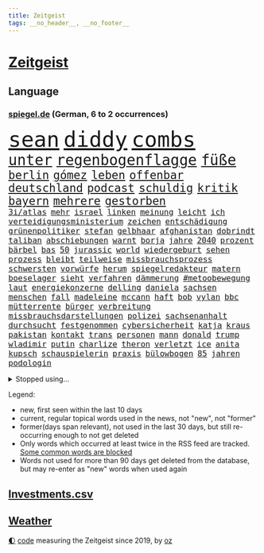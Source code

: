 ```yaml
---
title: Zeitgeist
tags: __no_header__, __no_footer__
---
```


# [Zeitgeist](https://oliz.io/zeitgeist/)

## Language

<h3><a href="https://www.spiegel.de" target="_blank">spiegel.de</a> (German, 6 to 2 occurrences)</h3>
<p style="font-family:monospace">
<span style="font-size:32pt"><a href="news_links.html#sean" class="current">sean</a></span>
<span style="font-size:32pt"><a href="news_links.html#diddy" class="current">diddy</a></span>
<span style="font-size:32pt"><a href="news_links.html#combs" class="current">combs</a></span>
<br>
<span style="font-size:22pt"><a href="news_links.html#unter" class="current">unter</a></span>
<span style="font-size:22pt"><a href="news_links.html#regenbogenflagge" class="current">regenbogenflagge</a></span>
<span style="font-size:22pt"><a href="news_links.html#füße" class="new">füße</a></span>
<br>
<span style="font-size:17pt"><a href="news_links.html#berlin" class="current">berlin</a></span>
<span style="font-size:17pt"><a href="news_links.html#gómez" class="new">gómez</a></span>
<span style="font-size:17pt"><a href="news_links.html#leben" class="current">leben</a></span>
<span style="font-size:17pt"><a href="news_links.html#offenbar" class="current">offenbar</a></span>
<span style="font-size:17pt"><a href="news_links.html#deutschland" class="current">deutschland</a></span>
<span style="font-size:17pt"><a href="news_links.html#podcast" class="current">podcast</a></span>
<span style="font-size:17pt"><a href="news_links.html#schuldig" class="current">schuldig</a></span>
<span style="font-size:17pt"><a href="news_links.html#kritik" class="current">kritik</a></span>
<span style="font-size:17pt"><a href="news_links.html#bayern" class="current">bayern</a></span>
<span style="font-size:17pt"><a href="news_links.html#mehrere" class="current">mehrere</a></span>
<span style="font-size:17pt"><a href="news_links.html#gestorben" class="current">gestorben</a></span>
<br>
<span style="font-size:12pt"><a href="news_links.html#3i/atlas" class="new">3i/atlas</a></span>
<span style="font-size:12pt"><a href="news_links.html#mehr" class="current">mehr</a></span>
<span style="font-size:12pt"><a href="news_links.html#israel" class="current">israel</a></span>
<span style="font-size:12pt"><a href="news_links.html#linken" class="current">linken</a></span>
<span style="font-size:12pt"><a href="news_links.html#meinung" class="current">meinung</a></span>
<span style="font-size:12pt"><a href="news_links.html#leicht" class="current">leicht</a></span>
<span style="font-size:12pt"><a href="news_links.html#ich" class="current">ich</a></span>
<span style="font-size:12pt"><a href="news_links.html#verteidigungsministerium" class="current">verteidigungsministerium</a></span>
<span style="font-size:12pt"><a href="news_links.html#zeichen" class="current">zeichen</a></span>
<span style="font-size:12pt"><a href="news_links.html#entschädigung" class="current">entschädigung</a></span>
<span style="font-size:12pt"><a href="news_links.html#grünenpolitiker" class="current">grünenpolitiker</a></span>
<span style="font-size:12pt"><a href="news_links.html#stefan" class="current">stefan</a></span>
<span style="font-size:12pt"><a href="news_links.html#gelbhaar" class="current">gelbhaar</a></span>
<span style="font-size:12pt"><a href="news_links.html#afghanistan" class="current">afghanistan</a></span>
<span style="font-size:12pt"><a href="news_links.html#dobrindt" class="current">dobrindt</a></span>
<span style="font-size:12pt"><a href="news_links.html#taliban" class="current">taliban</a></span>
<span style="font-size:12pt"><a href="news_links.html#abschiebungen" class="current">abschiebungen</a></span>
<span style="font-size:12pt"><a href="news_links.html#warnt" class="current">warnt</a></span>
<span style="font-size:12pt"><a href="news_links.html#borja" class="new">borja</a></span>
<span style="font-size:12pt"><a href="news_links.html#jahre" class="current">jahre</a></span>
<span style="font-size:12pt"><a href="news_links.html#2040" class="current">2040</a></span>
<span style="font-size:12pt"><a href="news_links.html#prozent" class="current">prozent</a></span>
<span style="font-size:12pt"><a href="news_links.html#bärbel" class="current">bärbel</a></span>
<span style="font-size:12pt"><a href="news_links.html#bas" class="current">bas</a></span>
<span style="font-size:12pt"><a href="news_links.html#50" class="current">50</a></span>
<span style="font-size:12pt"><a href="news_links.html#jurassic" class="new">jurassic</a></span>
<span style="font-size:12pt"><a href="news_links.html#world" class="current">world</a></span>
<span style="font-size:12pt"><a href="news_links.html#wiedergeburt" class="new">wiedergeburt</a></span>
<span style="font-size:12pt"><a href="news_links.html#sehen" class="current">sehen</a></span>
<span style="font-size:12pt"><a href="news_links.html#prozess" class="current">prozess</a></span>
<span style="font-size:12pt"><a href="news_links.html#bleibt" class="current">bleibt</a></span>
<span style="font-size:12pt"><a href="news_links.html#teilweise" class="current">teilweise</a></span>
<span style="font-size:12pt"><a href="news_links.html#missbrauchsprozess" class="current">missbrauchsprozess</a></span>
<span style="font-size:12pt"><a href="news_links.html#schwersten" class="current">schwersten</a></span>
<span style="font-size:12pt"><a href="news_links.html#vorwürfe" class="current">vorwürfe</a></span>
<span style="font-size:12pt"><a href="news_links.html#herum" class="current">herum</a></span>
<span style="font-size:12pt"><a href="news_links.html#spiegelredakteur" class="current">spiegelredakteur</a></span>
<span style="font-size:12pt"><a href="news_links.html#matern" class="current">matern</a></span>
<span style="font-size:12pt"><a href="news_links.html#boeselager" class="current">boeselager</a></span>
<span style="font-size:12pt"><a href="news_links.html#sieht" class="current">sieht</a></span>
<span style="font-size:12pt"><a href="news_links.html#verfahren" class="current">verfahren</a></span>
<span style="font-size:12pt"><a href="news_links.html#dämmerung" class="new">dämmerung</a></span>
<span style="font-size:12pt"><a href="news_links.html##metoobewegung" class="current">#metoobewegung</a></span>
<span style="font-size:12pt"><a href="news_links.html#laut" class="current">laut</a></span>
<span style="font-size:12pt"><a href="news_links.html#energiekonzerne" class="new">energiekonzerne</a></span>
<span style="font-size:12pt"><a href="news_links.html#delling" class="new">delling</a></span>
<span style="font-size:12pt"><a href="news_links.html#daniela" class="current">daniela</a></span>
<span style="font-size:12pt"><a href="news_links.html#sachsen" class="current">sachsen</a></span>
<span style="font-size:12pt"><a href="news_links.html#menschen" class="current">menschen</a></span>
<span style="font-size:12pt"><a href="news_links.html#fall" class="current">fall</a></span>
<span style="font-size:12pt"><a href="news_links.html#madeleine" class="current">madeleine</a></span>
<span style="font-size:12pt"><a href="news_links.html#mccann" class="current">mccann</a></span>
<span style="font-size:12pt"><a href="news_links.html#haft" class="current">haft</a></span>
<span style="font-size:12pt"><a href="news_links.html#bob" class="new">bob</a></span>
<span style="font-size:12pt"><a href="news_links.html#vylan" class="new">vylan</a></span>
<span style="font-size:12pt"><a href="news_links.html#bbc" class="current">bbc</a></span>
<span style="font-size:12pt"><a href="news_links.html#mütterrente" class="current">mütterrente</a></span>
<span style="font-size:12pt"><a href="news_links.html#bürger" class="current">bürger</a></span>
<span style="font-size:12pt"><a href="news_links.html#verbreitung" class="new">verbreitung</a></span>
<span style="font-size:12pt"><a href="news_links.html#missbrauchsdarstellungen" class="current">missbrauchsdarstellungen</a></span>
<span style="font-size:12pt"><a href="news_links.html#polizei" class="current">polizei</a></span>
<span style="font-size:12pt"><a href="news_links.html#sachsenanhalt" class="current">sachsenanhalt</a></span>
<span style="font-size:12pt"><a href="news_links.html#durchsucht" class="current">durchsucht</a></span>
<span style="font-size:12pt"><a href="news_links.html#festgenommen" class="current">festgenommen</a></span>
<span style="font-size:12pt"><a href="news_links.html#cybersicherheit" class="new">cybersicherheit</a></span>
<span style="font-size:12pt"><a href="news_links.html#katja" class="current">katja</a></span>
<span style="font-size:12pt"><a href="news_links.html#kraus" class="new">kraus</a></span>
<span style="font-size:12pt"><a href="news_links.html#pakistan" class="current">pakistan</a></span>
<span style="font-size:12pt"><a href="news_links.html#kontakt" class="current">kontakt</a></span>
<span style="font-size:12pt"><a href="news_links.html#trans" class="current">trans</a></span>
<span style="font-size:12pt"><a href="news_links.html#personen" class="current">personen</a></span>
<span style="font-size:12pt"><a href="news_links.html#mann" class="current">mann</a></span>
<span style="font-size:12pt"><a href="news_links.html#donald" class="current">donald</a></span>
<span style="font-size:12pt"><a href="news_links.html#trump" class="current">trump</a></span>
<span style="font-size:12pt"><a href="news_links.html#wladimir" class="current">wladimir</a></span>
<span style="font-size:12pt"><a href="news_links.html#putin" class="current">putin</a></span>
<span style="font-size:12pt"><a href="news_links.html#charlize" class="new">charlize</a></span>
<span style="font-size:12pt"><a href="news_links.html#theron" class="new">theron</a></span>
<span style="font-size:12pt"><a href="news_links.html#verletzt" class="current">verletzt</a></span>
<span style="font-size:12pt"><a href="news_links.html#ice" class="current">ice</a></span>
<span style="font-size:12pt"><a href="news_links.html#anita" class="new">anita</a></span>
<span style="font-size:12pt"><a href="news_links.html#kupsch" class="new">kupsch</a></span>
<span style="font-size:12pt"><a href="news_links.html#schauspielerin" class="current">schauspielerin</a></span>
<span style="font-size:12pt"><a href="news_links.html#praxis" class="current">praxis</a></span>
<span style="font-size:12pt"><a href="news_links.html#bülowbogen" class="new">bülowbogen</a></span>
<span style="font-size:12pt"><a href="news_links.html#85" class="current">85</a></span>
<span style="font-size:12pt"><a href="news_links.html#jahren" class="current">jahren</a></span>
<span style="font-size:12pt"><a href="news_links.html#podologin" class="new">podologin</a></span>
</p>
<details>
<summary>Stopped using...</summary>
<p class="former" style="font-size:12pt">
wagen(1716) helfer(1715) krankenhäuser(1715) siegt(1715) aufgeben(1714) geschäfte(1714) november(1714) weitgehend(1714) biden(1713) spur(1713) bietet(1712) gefasst(1712) künftigen(1712) präsidentschaftswahl(1712) untersuchungen(1712) vorher(1712) wichtig(1712) entwarnung(1711) persönliche(1711) position(1711) standort(1711) bidens(1710) co₂(1710) einzug(1710) rezept(1710) eindruck(1709) gefährliche(1709) nummer(1709) tore(1709) united(1709) angeklagte(1708) fußballbundesliga(1708) mannes(1708) nordsee(1708) wahrheit(1708) augsburg(1707) eingereicht(1707) forderungen(1707) justiz(1707) schlagzeilen(1707) sekunden(1707) van(1707) wirkung(1707) angeklagter(1706) daraufhin(1706) getan(1706) gewerkschaft(1706) jahrzehnte(1706) rat(1706) verraten(1706) wechseln(1706) facebook(1705) litauen(1705) lügen(1705) tokio(1705) optimistisch(1704) rassistischen(1704) verschwand(1704) coach(1703) kandidaten(1703) klein(1703) möglichst(1703) riesige(1703) vieler(1703) wähler(1703) freie(1702) 31(1701) bundesstaat(1701) jahrhundert(1701) konflikte(1701) taiwan(1701) beinahe(1700) dramatisch(1700) erkrankung(1700) minute(1700) befreien(1699) fußballprofi(1698) größter(1698) überraschung(1698) 11(1697) 3(1697) offenen(1697) trafen(1697) wende(1696) sinn(1695) nerven(1694) halb(1693) nah(1693) überschwemmungen(1693) rückzug(1692) betrifft(1688) erwachsene(1686) erfolgreichsten(1684) gelingen(1684) vorgänger(1682) vorgelegt(1681) insolvenz(1676) verständnis(1673) liberalen(1668) schock(1668) bewegt(1667) hitler(1646) rumänien(1527) übrig(1521) unfälle(1492) truppe(1452) verdi(1452) insbesondere(1432) 120(1412) hoffenheim(1382) gemeinschaft(1372) nachmittag(1372) getöteten(1370) dutzenden(1302) unserem(1302) öffentlichrechtlichen(1274) geplatzt(1253) ring(1253) überwachung(1249) desto(1247) krebs(1247) hauptbahnhof(1241) umfragen(1217) gelöst(1198) lücken(1196) nebenbei(1191) erneuerbare(1187) fünften(1186) königsklasse(1172) humor(1161) aufeinander(1141) schlamm(1140) galten(1106) lob(1102) anlauf(1097) nationale(1097) justizminister(1096) angehörigen(1086) kampagne(1078) dramatische(1073) 05(1032) nackt(1023) methoden(986) bergen(977) deuten(975) fängt(957) staates(942) kampfjets(938) redet(937) tabu(937) wechselte(932) gedroht(928) nico(924) überzeugen(922) check(921) opfers(912) erfolgreiche(893) viertagewoche(893) lebensgefahr(885) springen(880) ständig(869) manöver(859) tragischen(831) wendepunkt(829) duisburg(827) angerichtet(809) radsport(809) wohnen(805) gekürt(803) helmut(787) härtere(786) rad(766) seltsame(764) psychische(757) helden(743) qualität(737) anschluss(724) steve(724) unseren(713) schweigt(712) vertrauter(709) essener(702) wmtitel(687) parlamentswahl(673) anzeige(669) frank(668) völkermord(667) rekonstruktion(660) franziska(651) besserung(638) achtzigerjahren(636) comedian(633) eingeschränkt(631) getöteter(630) horst(627) nachbarland(620) 22jährige(609) mars(609) ausfälle(608) nominierung(607) schmerzen(603) böse(602) mancherorts(599) reagierten(595) eingedrungen(591) lebron(582) versammelt(581) sprecherin(576) gespalten(571) kostenlos(567) student(567) ließe(564) bereichen(561) beklagen(557) bestraft(557) simon(549) riesigen(546) erinnerung(543) is(540) ambitionen(538) huthis(535) bezeichnete(532) rutscht(525) nvidia(524) spekulationen(524) brandenburgischen(521) niemals(514) gesundheitszustand(510) hype(509) potsdam(508) 2006(505) beantragt(503) michel(503) reichsten(502) marken(501) shein(499) gefühle(498) jr(497) jagt(496) asien(494) erleichtert(492) angeordnet(481) geschichten(481) gerieten(479) rasch(476) pferde(474) 58(473) mount(473) eukommissionspräsidentin(472) sabine(470) usmedien(469) wirtschaftskrise(469) legten(468) scheidung(462) dienen(460) angeschlagene(456) singapur(453) laufende(450) erfolgreicher(449) 250(437) faktencheck(437) ruhrgebiet(437) integration(432) denkbar(431) elektromobilität(429) lebenslanger(428) instanz(425) weber(421) akteure(417) sticht(415) sprecher(409) meinungsfreiheit(407) anlegen(406) geldwäsche(398) europäisches(395) vergnügen(392) bilden(386) match(383) steven(378) verspätungen(378) sonja(369) polizeigewalt(367) süddeutschland(362) übte(362) zuerst(361) enttäuschung(355) peinlich(348) popsängerin(348) erwischt(345) medikament(343) music(341) ausländischen(340) wählten(340) gesichert(336) weltgesundheitsorganisation(335) enger(333) verbracht(332) zuversicht(332) kalkül(328) altern(327) kater(325) ausgeschieden(323) impfstoff(322) notfalls(318) yoga(315) skepsis(313) uspolitik(311) 27jährige(310) kursk(308) scheiterten(308) verhängen(305) reformieren(304) ceo(303) siedler(303) möglichem(299) verpasste(297) punktet(295) viermal(295) vergangen(294) zugriff(291) parteichefin(290) plattformen(290) unterbringung(290) erstattet(288) abgesetzt(287) fläche(287) gebiets(287) nutzerinnen(285) gegenden(283) absender(282) bewirbt(281) expartner(281) design(277) müde(277) with(277) cem(276) özdemir(276) h(275) heidenheim(275) tiefer(275) abgeschnitten(274) schädel(273) warb(273) namibia(272) washingtons(272) elversberg(271) fassen(269) dauerten(268) maren(268) katastrophal(267) späte(266) scheiterns(265) braunschweig(264) eindämmen(264) saintgermain(262) einziehen(261) jordanien(261) milde(259) marcel(257) verliehen(257) ursprung(256) vogel(256) nachbarländer(254) ufer(254) geladen(252) antónio(251) guterres(251) streamingdienst(251) unogeneralsekretär(251) vorsorglich(249) verunglückte(247) arizona(246) harmlos(246) kern(246) stromausfälle(246) mutterschaft(245) verrückt(245) konten(244) entdeckten(243) amtsantritt(241) paartherapeutin(241) tsg(240) everest(239) einführen(237) untersuchten(237) erkrankten(235) hall(235) bröning(234) einstellung(234) unterschrift(234) qualifiziert(232) strafzöllen(231) usverteidigungsminister(231) costner(228) mittagessen(226) gigantische(225) jake(225) erwachsen(224) durchsuchungen(223) chinesischer(222) rwe(222) gazas(221) abgelehnt(219) ökonom(216) leibwächter(214) formuliert(212) übergabe(212) winden(211) beliebte(210) töne(210) afdchefin(209) meines(209) russlandsanktionen(207) wortbruch(207) gewannen(206) wechseljahre(206) fußballklub(205) angemeldet(204) end(203) reue(203) verständigt(202) missbrauchsvorwürfe(201) verheerende(200) konferenz(198) preisverleihung(197) verwendung(196) erfährt(195) arbeitslos(194) gegenstand(193) recherche(193) steuer(193) 97(192) fasziniert(192) mobilität(192) ergab(191) vierjähriger(191) zurückhaltender(191) neugeborene(190) lobbyisten(188) rekruten(188) überführen(187) rechtsstaat(186) rockband(184) tina(184) konkurrent(183) missglückte(183) berufen(182) gegenmaßnahmen(182) insider(182) rätselhafte(182) rebellen(181) spiegelrecherche(181) formtief(180) werner(180) einziges(179) fußballklubs(179) volle(179) bestandteil(178) erledigen(177) steigert(177) graf(176) paragraf(176) steffi(176) nervt(175) amtskollegen(174) entzug(174) schauspielerinnen(174) verursachten(174) erwartete(173) norweger(172) schreit(172) spotify(172) aktivitäten(171) chips(171) adolf(170) solch(170) bauern(169) british(167) premierministers(167) aufzuholen(166) führender(166) techbosse(166) ministerium(165) insolvent(164) düsteren(163) fließt(161) geringere(160) kichatbot(160) radwege(159) schande(159) öffnete(159) einverleiben(157) ermittelte(157) gefährdete(157) konstruktiv(157) aufzuarbeiten(156) demenz(156) gestaltete(156) mail(156) ravensburg(156) kannst(155) schildern(154) baldoni(153) blake(153) lively(153) anke(152) promille(152) australier(150) drogenkonsum(150) elisabeth(150) malen(150) härteres(148) leichtigkeit(148) taxi(147) überlebten(147) ungeachtet(146) begegnet(145) co₂preis(145) massiver(145) sarg(145) sängers(145) vereinzelt(145) cdugeneralsekretär(144) geweckt(144) hochfahren(144) kyjiws(144) personenschutz(144) werten(144) beauftragt(142) issa(142) senioren(142) kälte(141) zweites(141) anhaltspunkte(140) gemüse(140) geständnis(140) aufzunehmen(139) rosa(139) vage(139) vergewaltiger(139) bundespolizisten(138) patricia(137) ruhm(137) verbesserung(137) doge(136) korruptionsprozess(136) kurznachrichtendienst(136) lernt(136) niedrige(136) widersacher(135) aufbruch(134) aufheben(134) blumen(134) dar(134) euphorisch(134) anreise(133) erfolgsgeschichte(133) linkenpolitiker(133) montagmorgen(133) architekt(132) chemnitz(132) irrtümlich(132) kulturhauptstadt(132) anzusehen(131) wilder(130) 77jährige(129) chaotischen(129) gerückt(129) zahle(129) aschaffenburg(128) fifapräsident(128) millionenspende(128) trage(128) lawine(127) luxus(127) sand(127) conference(126) schusswechsel(126) 299(125) bonus(125) dankt(125) heilen(125) erfreut(124) stephan(124) gaga(123) inhaftierter(123) israelhamaskrieg(122) lübeck(122) nationalisten(121) steuererklärung(121) stillem(121) witkoff(121) clemens(120) frederiksen(120) mette(120) stürmen(120) vorsitzender(120) beziffert(119) kapitel(119) universitäten(119) wohnheim(119) arroganz(118) krebsdiagnose(118) merz’(118) schärfe(118) berlinerin(117) definieren(117) historisches(117) ole(117) sicherheitskonferenz(117) gegenzöllen(116) ähnlichkeiten(116) anrecht(115) josef(115) k(115) verträge(115) pech(114) verleihung(114) niederrhein(113) chialo(112) fördert(112) kippte(112) bombardierung(110) enthält(110) mandatsträger(110) obst(110) ostens(110) staatskasse(110) wohlstand(110) kettensäge(109) roland(109) terrorgruppe(109) gerichts(108) lebten(108) südostasien(107) schreckens(106) vorgeführt(106) weltrekord(106) wesen(106) partnerschaften(105) taktik(105) brücken(104) decke(104) neuerlichen(104) aufatmen(103) beherrschen(103) berechnungen(103) rüstungskonzerne(103) verschwindet(103) händeringend(102) tennisweltrangliste(102) wars(102) germany(101) legislaturperiode(101) pickleball(101) fragwürdige(100) luis(100) unovollversammlung(100) ausrichten(99) river(99) ukraines(99) übernachten(99) 88(98) lahme(98) neukölln(98) quadrat(98) 27jähriger(97) startklarnewsletter(97) verbrennungsmotoren(97) tyrannen(96) verruf(96) just(95) stemmen(95) unangemessen(95) wangerooge(95) aufgebraucht(94) bildschirm(94) funklöcher(94) selbstbestimmte(94) synonym(94) bundesbehörden(93) fortgesetzt(93) kommilitonen(93) umstritten(93) wahlniederlage(93) d’azur(92) schädliche(92) zweitem(92) 1975(91) energiekonzern(91) felsstürze(91) netzausbau(91) prallt(91) rheinlandpfälzische(91) schicksalswahl(91) überragendes(91) ausbleibende(90) beantworten(90) moralische(90) neuorientierung(90) aspirin(89) ausgestellt(89) beigesetzt(89) südlichen(89) 46jährige(88) auskunft(88) krass(88) sammlung(88) angelegt(87) begründete(87) bestellen(87) landgerichts(87) pokalfinale(87) rostocker(87) statistik(87) todesfall(87) co₂emissionshandel(86) bestehenden(85) bundesweiten(85) drohnenattacke(85) ehrgeiziges(85) klassenkampf(85) staatsräson(85) verschlimmert(85) lück(84) realistischen(84) technologien(84) arena(83) begehen(83) beobachter(83) großoffensive(83) hinters(83) jemenitische(83) rar(83) ron(83) chronik(82) wahrzeichen(82) wertlos(82) 44jährigen(81) aggressive(81) denkwürdigen(81) kriegsfall(81) sperrungen(81) vielseitigkeit(81) abreißen(80) beerdigung(80) gerichtlich(80) helme(80) hörte(80) sportart(80) spurlos(80) zehnten(80) übertrifft(80) 53jährige(79) are(79) aurel(79) ausgeführt(79) bedanken(79) bejubelt(79) bisseck(79) enfant(79) entgegenzusetzen(79) maradona(79) offenlegen(79) terrible(79) yann(79) autokonzern(78) einseitiges(78) erfolgt(78) freispruch(78) freistaat(78) kolonialismus(78) marinemanöver(78) south(78) verbrennerpkw(78) walter(78) genügen(77) spitzenpolitik(77) visa(77) femizide(76) humanitären(76) kinderärztin(76) sicherheitsleuten(76) staunt(76) unogeneralversammlung(76) anden(75) anerkannt(75) anpassung(75) bauer(75) chatbots(75) damm(75) gemeinnützige(75) juve(75) labor(75) peruanischer(75) regenfälle(75) würgegriff(75) angriffskriegs(74) beugen(74) gynäkologe(74) kremltruppen(74) netanyahuregierung(74) resigniert(74) usvorschlag(74) alltags(73) beschlagnahmen(73) bestechungsgeld(73) eingenommen(73) fehlinformationen(73) kürzung(73) schmuggler(73) tiktokvideos(73) wartezeiten(73) diagnostizieren(72) durow(72) käfig(72) pawel(72) rühmt(72) telegramgründer(72) verfahrens(72) 39jährige(71) arthrose(71) instabilen(71) power(71) prideparaden(71) byd(70) musikerin(70) schimmel(70) taiwans(70) vorlage(70) 18000(69) armeeangaben(69) ausgegangen(69) chan(69) definitiv(69) dnatests(69) ernten(69) kalender(69) militärstützpunkte(69) reserviert(69) 105(68) friedrichshafen(68) schmitt(68) tommi(68) unglaublich(68) willkommen(68) flugreise(67) islam(67) josh(67) maps(67) sicherheitsgründen(67) 160000(66) lebenszufriedenheit(66) daxkonzerne(65) elite(65) gletscher(65) korruptionsprozesse(65) leuchttürme(65) niklas(65) schmelzen(65) spektakulärsten(65) tvdoku(65) weigerte(65) wiesen(65) überstunden(65) giftigen(64) kappe(64) löwin(64) versöhnliche(64) aufgearbeitet(63) benachbarten(63) boykott(63) dokumentieren(63) gehörigen(63) helen(63) kriselnden(63) küstengebiet(63) mirren(63) nazizeit(63) spitzenkandidat(63) abstürzen(62) höherer(62) staatspräsidenten(62) ärzteschaft(62) festgenommenen(61) fußballvereins(61) israeli(61) verschwanden(61) alb(60) baustelle(60) drogenkriminalität(60) eliteuniversität(60) formalie(60) geistig(60) koalitionsvertrag(60) milliardärs(60) ortschaften(60) schwäbischen(60) touristenattraktion(60) vorführungen(60) wimmelt(60) kündigten(59) nebenwirkungen(59) rutschten(59) streitthema(59) abzuwarten(58) publikumsliebling(58) seitenlinie(58) thompson(58) überflutet(58) aufbereitet(57) begünstigt(57) booker(57) cory(57) produzierte(57) rekordrede(57) relegation(57) ultrarechte(57) hasan(56) lohnausgleich(56) vollem(56) bremse(55) kinofilm(55) militärbasen(55) römischen(55) rücksichtslos(55) vertragsverlängerung(55) frauengesundheit(54) fußballfest(54) geistigen(54) laufe(54) rudi(54) safferling(54) sangen(54) völkerrechtler(54) avatar(53) dfbpokalfinale(53) widerrufen(53) überflutungen(53) bondbösewicht(52) federico(52) ghada(52) hoffmann(52) nachkriegszeit(52) schwinden(52) sturzenegger(52) 8500(51) aggressiv(51) ameise(51) befreiender(51) geendet(51) gegenklage(51) geständnisse(51) kolonialzeit(51) moratorium(51) rita(51) anja(50) ausgeweitet(50) dfbsportdirektor(50) handelsverband(50) kiunternehmen(50) völler(50) eisner(49) fellner(49) jackie(49) jillian(49) junis(49) kremlherrscher(49) masters(49) odowaa(49) schmackhaft(49) shriner(49) sonntagmorgen(49) vorrang(49) weezerbassisten(49) aggressives(48) ausgegraben(48) behielt(48) donezk(48) irreführende(48) rasenmäher(48) tschechische(48) anleihemärkte(47) barbie(47) bauwerk(47) rechter(47) schwachkopfbeleidigung(47) waffenexporte(47) würzburg(47) 188(46) ameisen(46) arten(46) auftauchen(46) barça(46) formsache(46) interaktiv(46) kleinbus(46) politcomeback(46) rätseln(46) beeinflusst(45) bewährungsstrafen(45) drohmails(45) makejew(45) oleksij(45) zielgeraden(45) reisenden(44) wasserknappheit(44) audretsch(43) gebrauch(43) grünenfraktionsvize(43) gym(43) oberbürgermeisterin(43) praktische(43) reisewelle(43) superlative(43) taurus(43) transplantieren(43) wallis(43) waschbären(43) akkus(42) lichtblick(42) sexhandel(42) terminplan(42) clips(41) deutschlandchef(41) gehasst(41) mutterschutz(41) vertrauensvorschuss(41) bemühungen(40) bombendrohungen(40) fremden(40) kläger(40) knicks(40) tabletten(40) traditionelles(40) zähmen(40) erfahrene(39) it(39) meeresboden(39) schillernde(39) geschäftsjahr(38) jamie(38) jonathan(38) mitschüler(38) spendiert(38) tah(38) tal(38) terroranschlag(38) therapien(38) täte(38) warnsignale(38) wednesday(38) carolin(37) cochef(37) europäern(37) gefilden(37) kebekus(37) köpfe(37) sanaa(37) verletzen(37) abläuft(36) eingehandelt(36) fuchs(36) jenna(36) niederländer(36) nutzerdaten(36) ortega(36) selfie(36) staatsfonds(36) teufelskreis(36) almuth(35) ampeln(35) europapokal(35) lindern(35) richtungsentscheidung(35) schläger(35) hauptsächlich(34) hawaii(34) konstellation(34) korrigieren(34) landtagswahl(34) schlaflosigkeit(34) singh(34) abgeschossen(33) abschließen(33) meldeten(33) mia(33) obdachlosen(33) stuft(33) diplomaten(32) kippt(32) mittelalters(32) randale(32) sanften(32) schauspielkarriere(32) zweitligist(32) benehmen(31) fahrlässigkeit(31) saporischschja(31) usjustizministerium(31) ausrufen(30) cyberangriff(30) durchatmen(30) emform(30) missglückten(30) nelles(30) routen(30) sprachnachrichten(30) wichtigster(30) cotrainer(29) entführten(29) extagesschausprecher(29) genitalien(29) gesperrte(29) rumort(29) sandro(29) spielzeit(29) abbruch(28) allianzarena(28) chemnitzer(28) copacabana(28) dreiecke(28) femizid(28) konsumgeständnis(28) präsidentschaftswahlen(28) pubertät(28) schlangen(28) süddeutschen(28) überzeugte(28) apartment(27) betrunkene(27) meistertitel(27) merzregierung(27) modellen(27) uniform(27) brüllten(26) ian(26) mcewan(26) meilenstein(26) polizeischutz(26) solo(26) biergärten(25) dschungel(25) erlag(25) gekracht(25) spanisches(25) deklassiert(24) dfbpokalsieger(24) emiraten(24) enrique(24) flavio(24) grünenabgeordnete(24) heidenheims(24) himmelfahrt(24) karate(24) verfassungsschutzes(24) 48jährige(23) championsleaguefinalist(23) inneren(23) verschlossenen(23) übergewinnsteuer(23) angeordneten(22) clip(22) einschätzung(22) fußballgeschichte(22) giro(22) liegenden(22) maischberger(22) abgeschossene(21) d'italia(21) dieselaffäre(21) drogenbossen(21) eingehend(21) flaute(21) gefürchteten(21) maduro(21) nicolás(21) reparationen(21) vwmanager(21) 140(20) deutschlandweit(20) krankheitserreger(20) lutschern(20) ungewohnt(20) western(20) 1108(19) euinstitutionen(19) klingbeils(19) primož(19) reinhard(19) roglič(19) schätze(19) teuber(19) traineramt(19) formte(18) komplizierten(18) usgeschichte(18) abbild(17) allgemeinen(17) eishockeywm(17) nahostpolitik(17) wehen(17) widmete(17) aufgewachsen(16) basketballlegende(16) chefsache(16) flüchtende(16) innenstädte(16) krah(16) mordurteil(16) panasonic(16) rucksack(16) saudischen(16) schleuser(16) schwierigste(16) vertreibung(16) costar(15) einbringen(15) intensiviert(15) kassenpatienten(15) königlichen(15) lokalpolitikerin(15) maß(15) opferrolle(15) steine(15) verbreiten(15) verzückt(15) vorladung(15) dschihadisten(14) terrorakt(14) wachsender(14) zeitraum(14) blüten(13) brandbrief(13) entführen(13) final(13) impossible(13) jared(13) me/cfs(13) mehrfamilienhaus(13) probe(13) schlechtes(13) vertuscht(13) absolventen(12) constantin(12) diddyprozess(12) exotische(12) geformt(12) gesinnung(12) schreiber(12) altersgründen(11) landeskriminalamt(11) untersuchen(11) verschwörungstheorien(11)
</p>
</details>
<p>Legend:
<ul>
<li><span class="new">new</span>, first seen within the last 10 days</li>
<li><span class="current">current</span>, regular topical words used in the news, not "new", not "former"</li>
<li><span class="former">former(days span relevant)</span>, not used in the last 30 days, but still re-occurring enough to not get deleted</li>
<li>Only words which occurred at least twice in the RSS feed are tracked. <a href="language/filters.py">Some common words are blocked</a></li>
<li>Words not used for more than 90 days get deleted from the database, but may re-enter as "new" words when used again</li>
</ul>
</p>

## [Investments](investments.html)[.csv](investments.csv)

## [Weather](weather.html)

<footer>
<a href="javascript:toggleTheme()" class="nav">🌓</a>
<a href="https://github.com/ooz/zeitgeist">code</a> measuring the Zeitgeist since 2019, by <a href="https://oliz.io">oz</a>
</footer>
